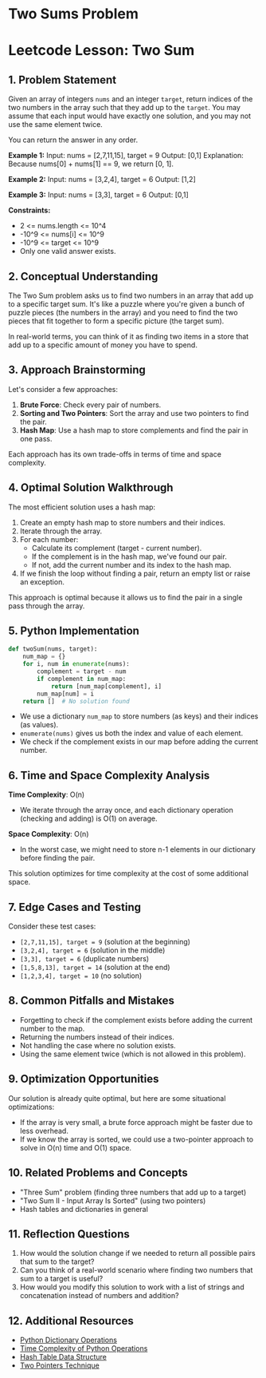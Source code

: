 # Two Sums Problem

# Leetcode Lesson: Two Sum

## 1. Problem Statement

Given an array of integers `nums` and an integer `target`, return indices of the two numbers in the array such that they add up to the `target`. You may assume that each input would have exactly one solution, and you may not use the same element twice.

You can return the answer in any order.

**Example 1:**
Input: nums = [2,7,11,15], target = 9
Output: [0,1]
Explanation: Because nums[0] + nums[1] == 9, we return [0, 1].

**Example 2:**
Input: nums = [3,2,4], target = 6
Output: [1,2]

**Example 3:**
Input: nums = [3,3], target = 6
Output: [0,1]

**Constraints:**
- 2 <= nums.length <= 10^4
- -10^9 <= nums[i] <= 10^9
- -10^9 <= target <= 10^9
- Only one valid answer exists.

## 2. Conceptual Understanding

The Two Sum problem asks us to find two numbers in an array that add up to a specific target sum. It's like a puzzle where you're given a bunch of puzzle pieces (the numbers in the array) and you need to find the two pieces that fit together to form a specific picture (the target sum).

In real-world terms, you can think of it as finding two items in a store that add up to a specific amount of money you have to spend.

## 3. Approach Brainstorming

Let's consider a few approaches:

1. **Brute Force**: Check every pair of numbers.
2. **Sorting and Two Pointers**: Sort the array and use two pointers to find the pair.
3. **Hash Map**: Use a hash map to store complements and find the pair in one pass.

Each approach has its own trade-offs in terms of time and space complexity.

## 4. Optimal Solution Walkthrough

The most efficient solution uses a hash map:

1. Create an empty hash map to store numbers and their indices.
2. Iterate through the array.
3. For each number:
   - Calculate its complement (target - current number).
   - If the complement is in the hash map, we've found our pair.
   - If not, add the current number and its index to the hash map.
4. If we finish the loop without finding a pair, return an empty list or raise an exception.

This approach is optimal because it allows us to find the pair in a single pass through the array.

## 5. Python Implementation

```python
def twoSum(nums, target):
    num_map = {}
    for i, num in enumerate(nums):
        complement = target - num
        if complement in num_map:
            return [num_map[complement], i]
        num_map[num] = i
    return []  # No solution found
```

- We use a dictionary `num_map` to store numbers (as keys) and their indices (as values).
- `enumerate(nums)` gives us both the index and value of each element.
- We check if the complement exists in our map before adding the current number.

## 6. Time and Space Complexity Analysis

**Time Complexity**: O(n)
- We iterate through the array once, and each dictionary operation (checking and adding) is O(1) on average.

**Space Complexity**: O(n)
- In the worst case, we might need to store n-1 elements in our dictionary before finding the pair.

This solution optimizes for time complexity at the cost of some additional space.

## 7. Edge Cases and Testing

Consider these test cases:
- `[2,7,11,15], target = 9` (solution at the beginning)
- `[3,2,4], target = 6` (solution in the middle)
- `[3,3], target = 6` (duplicate numbers)
- `[1,5,8,13], target = 14` (solution at the end)
- `[1,2,3,4], target = 10` (no solution)

## 8. Common Pitfalls and Mistakes

- Forgetting to check if the complement exists before adding the current number to the map.
- Returning the numbers instead of their indices.
- Not handling the case where no solution exists.
- Using the same element twice (which is not allowed in this problem).

## 9. Optimization Opportunities

Our solution is already quite optimal, but here are some situational optimizations:
- If the array is very small, a brute force approach might be faster due to less overhead.
- If we know the array is sorted, we could use a two-pointer approach to solve in O(n) time and O(1) space.

## 10. Related Problems and Concepts

- "Three Sum" problem (finding three numbers that add up to a target)
- "Two Sum II - Input Array Is Sorted" (using two pointers)
- Hash tables and dictionaries in general

## 11. Reflection Questions

1. How would the solution change if we needed to return all possible pairs that sum to the target?
2. Can you think of a real-world scenario where finding two numbers that sum to a target is useful?
3. How would you modify this solution to work with a list of strings and concatenation instead of numbers and addition?

## 12. Additional Resources

- [Python Dictionary Operations](https://docs.python.org/3/tutorial/datastructures.html#dictionaries)
- [Time Complexity of Python Operations](https://wiki.python.org/moin/TimeComplexity)
- [Hash Table Data Structure](https://en.wikipedia.org/wiki/Hash_table)
- [Two Pointers Technique](https://leetcode.com/articles/two-pointer-technique/)
